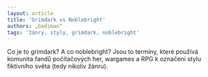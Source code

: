 ```yaml
---
layout: article
title: 'Grimdark vs Noblebright'
authors: „Gediman“
tags: 'žánry, styly, grimdark, noblebright'
---
```


Co je to grimdark? A co noblebright? Jsou to
termíny, které používá komunita fandů počítačových
her, wargames a RPG k označení stylu
fiktivního světa (tedy nikoliv žánru).
